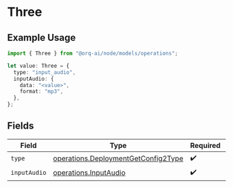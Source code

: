 # Three

## Example Usage

```typescript
import { Three } from "@orq-ai/node/models/operations";

let value: Three = {
  type: "input_audio",
  inputAudio: {
    data: "<value>",
    format: "mp3",
  },
};
```

## Fields

| Field                                                                                      | Type                                                                                       | Required                                                                                   | Description                                                                                |
| ------------------------------------------------------------------------------------------ | ------------------------------------------------------------------------------------------ | ------------------------------------------------------------------------------------------ | ------------------------------------------------------------------------------------------ |
| `type`                                                                                     | [operations.DeploymentGetConfig2Type](../../models/operations/deploymentgetconfig2type.md) | :heavy_check_mark:                                                                         | N/A                                                                                        |
| `inputAudio`                                                                               | [operations.InputAudio](../../models/operations/inputaudio.md)                             | :heavy_check_mark:                                                                         | N/A                                                                                        |